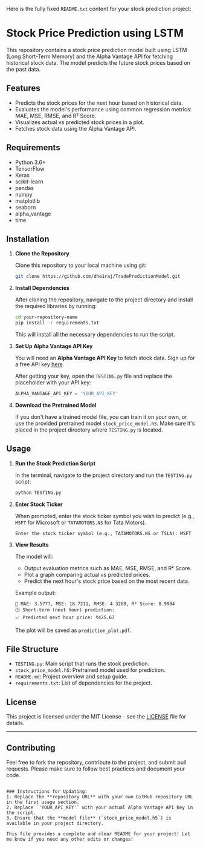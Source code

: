 Here is the fully fixed `README.txt` content for your stock prediction project:


# Stock Price Prediction using LSTM

This repository contains a stock price prediction model built using LSTM (Long Short-Term Memory) and the Alpha Vantage API for fetching historical stock data. The model predicts the future stock prices based on the past data.

## Features

- Predicts the stock prices for the next hour based on historical data.
- Evaluates the model's performance using common regression metrics: MAE, MSE, RMSE, and R² Score.
- Visualizes actual vs predicted stock prices in a plot.
- Fetches stock data using the Alpha Vantage API.

## Requirements

- Python 3.6+
- TensorFlow
- Keras
- scikit-learn
- pandas
- numpy
- matplotlib
- seaborn
- alpha_vantage
- time

## Installation

1. **Clone the Repository**

   Clone this repository to your local machine using git:

   ```bash
   git clone https://github.com/dhe1raj/TradePredictionModel.git
   ```

2. **Install Dependencies**

   After cloning the repository, navigate to the project directory and install the required libraries by running:

   ```bash
   cd your-repository-name
   pip install -r requirements.txt
   ```

   This will install all the necessary dependencies to run the script.

3. **Set Up Alpha Vantage API Key**

   You will need an **Alpha Vantage API Key** to fetch stock data. Sign up for a free API key [here](https://www.alphavantage.co/support/#api-key).

   After getting your key, open the `TESTING.py` file and replace the placeholder with your API key:

   ```python
   ALPHA_VANTAGE_API_KEY = 'YOUR_API_KEY'
   ```

4. **Download the Pretrained Model**

   If you don't have a trained model file, you can train it on your own, or use the provided pretrained model `stock_price_model.h5`. Make sure it's placed in the project directory where `TESTING.py` is located.

## Usage

1. **Run the Stock Prediction Script**

   In the terminal, navigate to the project directory and run the `TESTING.py` script:

   ```bash
   python TESTING.py
   ```

2. **Enter Stock Ticker**

   When prompted, enter the stock ticker symbol you wish to predict (e.g., `MSFT` for Microsoft or `TATAMOTORS.NS` for Tata Motors).

   ```
   Enter the stock ticker symbol (e.g., TATAMOTORS.NS or TSLA): MSFT
   ```

3. **View Results**

   The model will:
   - Output evaluation metrics such as MAE, MSE, RMSE, and R² Score.
   - Plot a graph comparing actual vs predicted prices.
   - Predict the next hour's stock price based on the most recent data.

   Example output:
   ```
   📏 MAE: 3.5777, MSE: 18.7211, RMSE: 4.3268, R² Score: 0.9984
   🕒 Short-term (next hour) prediction:
   📈 Predicted next hour price: ₹425.67
   ```

   The plot will be saved as `prediction_plot.pdf`.

## File Structure

- `TESTING.py`: Main script that runs the stock prediction.
- `stock_price_model.h5`: Pretrained model used for prediction.
- `README.md`: Project overview and setup guide.
- `requirements.txt`: List of dependencies for the project.

## License

This project is licensed under the MIT License - see the [LICENSE](LICENSE) file for details.

---

## Contributing

Feel free to fork the repository, contribute to the project, and submit pull requests. Please make sure to follow best practices and document your code.
```

### Instructions for Updating:
1. Replace the **repository URL** with your own GitHub repository URL in the first usage section.
2. Replace `'YOUR_API_KEY'` with your actual Alpha Vantage API Key in the script.
3. Ensure that the **model file** (`stock_price_model.h5`) is available in your project directory.
   
This file provides a complete and clear README for your project! Let me know if you need any other edits or changes!
